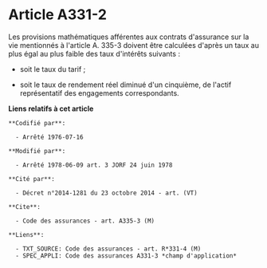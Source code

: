 # Article A331-2

Les provisions mathématiques afférentes aux contrats d'assurance sur la vie mentionnés à l'article A. 335-3 doivent être
calculées d'après un taux au plus égal au plus faible des taux d'intérêts suivants :

- soit le taux du tarif ;

- soit le taux de rendement réel diminué d'un cinquième, de l'actif représentatif des engagements correspondants.

**Liens relatifs à cet article**

	**Codifié par**:

	  - Arrêté 1976-07-16

	**Modifié par**:

	  - Arrêté 1978-06-09 art. 3 JORF 24 juin 1978

	**Cité par**:

	  - Décret n°2014-1281 du 23 octobre 2014 - art. (VT)

	**Cite**:

	  - Code des assurances - art. A335-3 (M)

	**Liens**:

	  - TXT_SOURCE: Code des assurances - art. R*331-4 (M)
	  - SPEC_APPLI: Code des assurances A331-3 *champ d'application*
